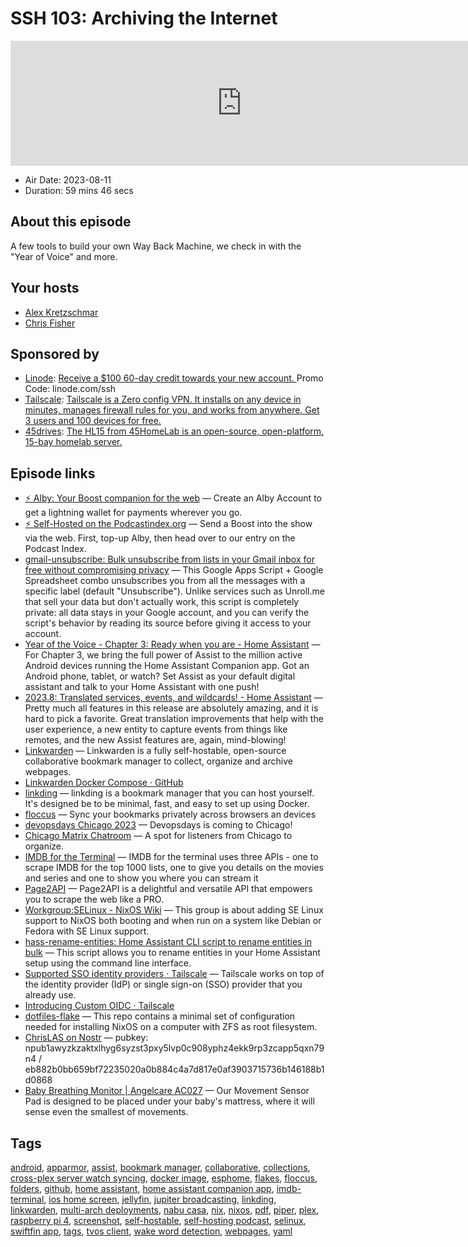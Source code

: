 # SSH 103: Archiving the Internet

<iframe src="https://player.fireside.fm/v2/dUlrHQih+dhu0iQVz?theme=dark" width="740" height="200" frameborder="0" scrolling="no"></iframe>

* Air Date: 2023-08-11
* Duration: 59 mins 46 secs

## About this episode

A few tools to build your own Way Back Machine, we check in with the "Year of Voice" and more.

## Your hosts
* [Alex Kretzschmar](https://selfhosted.show/hosts/alexktz)
* [Chris Fisher](https://selfhosted.show/hosts/chrislas)

## Sponsored by

  * [Linode](https://linode.com/ssh): [Receive a $100 60-day credit towards your new account. ](https://linode.com/ssh) Promo Code: linode.com/ssh
  * [Tailscale](http://tailscale.com/selfhosted): [Tailscale is a Zero config VPN. It installs on any device in minutes, manages firewall rules for you, and works from anywhere. Get 3 users and 100 devices for free. ](http://tailscale.com/selfhosted)
  * [45drives](https://45homelab.com): [ The HL15 from 45HomeLab is an open-source, open-platform, 15-bay homelab server. ](https://45homelab.com)



## Episode links

  * [⚡ Alby: Your Boost companion for the web](https://getalby.com/ "⚡ Alby: Your Boost companion for the web") — Create an Alby Account to get a lightning wallet for payments wherever you go. 
  * [⚡ Self-Hosted on the Podcastindex.org](https://podcastindex.org/podcast/830124 "⚡ Self-Hosted on the Podcastindex.org") — Send a Boost into the show via the web. First, top-up Alby, then head over to our entry on the Podcast Index.
  * [gmail-unsubscribe: Bulk unsubscribe from lists in your Gmail inbox for free without compromising privacy](https://github.com/justjake/gmail-unsubscribe "gmail-unsubscribe: Bulk unsubscribe from lists in your Gmail inbox for free without compromising privacy") — This Google Apps Script + Google Spreadsheet combo unsubscribes you from all the messages with a specific label (default "Unsubscribe"). Unlike services such as Unroll.me that sell your data but don't actually work, this script is completely private: all data stays in your Google account, and you can verify the script's behavior by reading its source before giving it access to your account.
  * [Year of the Voice - Chapter 3: Ready when you are - Home Assistant](https://www.home-assistant.io/blog/2023/07/20/year-of-the-voice-chapter-3/ "Year of the Voice - Chapter 3: Ready when you are - Home Assistant") — For Chapter 3, we bring the full power of Assist to the million active Android devices running the Home Assistant Companion app. Got an Android phone, tablet, or watch? Set Assist as your default digital assistant and talk to your Home Assistant with one push!
  * [2023.8: Translated services, events, and wildcards! - Home Assistant](https://www.home-assistant.io/blog/2023/08/02/release-20238/ "2023.8: Translated services, events, and wildcards! - Home Assistant") — Pretty much all features in this release are absolutely amazing, and it is hard to pick a favorite. Great translation improvements that help with the user experience, a new entity to capture events from things like remotes, and the new Assist features are, again, mind-blowing!
  * [Linkwarden](https://linkwarden.app/ "Linkwarden") — Linkwarden is a fully self-hostable, open-source collaborative bookmark manager to collect, organize and archive webpages.
  * [Linkwarden Docker Compose · GitHub](https://gist.github.com/joekrill/cc503e21e14f95fefa91acc5f869dac1 "Linkwarden Docker Compose · GitHub")
  * [linkding](https://github.com/sissbruecker/linkding "linkding") — linkding is a bookmark manager that you can host yourself. It's designed be to be minimal, fast, and easy to set up using Docker.
  * [floccus](https://github.com/floccusaddon/floccus "floccus") — Sync your bookmarks privately across browsers an devices
  * [devopsdays Chicago 2023](https://devopsdays.org/events/2023-chicago/welcome/ "devopsdays Chicago 2023") — Devopsdays is coming to Chicago!
  * [Chicago Matrix Chatroom](https://bit.ly/JBChicago "Chicago Matrix Chatroom") — A spot for listeners from Chicago to organize.
  * [IMDB for the Terminal](https://github.com/isene/IMDB "IMDB for the Terminal") — IMDB for the terminal uses three APIs - one to scrape IMDB for the top 1000 lists, one to give you details on the movies and series and one to show you where you can stream it
  * [Page2API](https://www.page2api.com/ "Page2API") — Page2API is a delightful and versatile API that empowers you to scrape the web like a PRO. 
  * [Workgroup:SELinux - NixOS Wiki](https://nixos.wiki/wiki/Workgroup:SELinux "Workgroup:SELinux - NixOS Wiki") — This group is about adding SE Linux support to NixOS both booting and when run on a system like Debian or Fedora with SE Linux support. 
  * [hass-rename-entities: Home Assistant CLI script to rename entities in bulk](https://github.com/pschmitt/hass-rename-entities "hass-rename-entities: Home Assistant CLI script to rename entities in bulk") — This script allows you to rename entities in your Home Assistant setup using the command line interface.
  * [Supported SSO identity providers · Tailscale](https://tailscale.com/kb/1013/sso-providers/ "Supported SSO identity providers · Tailscale") — Tailscale works on top of the identity provider (IdP) or single sign-on (SSO) provider that you already use.
  * [Introducing Custom OIDC · Tailscale](https://tailscale.com/blog/custom-oidc/ "Introducing Custom OIDC · Tailscale")
  * [dotfiles-flake](https://github.com/ne9z/dotfiles-flake "dotfiles-flake") — This repo contains a minimal set of configuration needed for installing NixOS on a computer with ZFS as root filesystem.
  * [ChrisLAS on Nostr](https://nostr.band/npub1awyzkzaktxlhyg6syzst3pxy5lvp0c908yphz4ekk9rp3zcapp5qxn79n4 "ChrisLAS on Nostr") — pubkey: npub1awyzkzaktxlhyg6syzst3pxy5lvp0c908yphz4ekk9rp3zcapp5qxn79n4 / eb882b0bb659bf72235020a0b884c4a7d817e0af3903715736b146188b1d0868
  * [Baby Breathing Monitor | Angelcare AC027](https://angelcarebaby.com/us_en/angelcare-ac027-baby-breathing-monitor-with-wireless-sensor-pad-us "Baby Breathing Monitor | Angelcare AC027") — Our Movement Sensor Pad is designed to be placed under your baby's mattress, where it will sense even the smallest of movements. 



## Tags

[android](https://selfhosted.show/tags/android), [apparmor](https://selfhosted.show/tags/apparmor), [assist](https://selfhosted.show/tags/assist), [bookmark manager](https://selfhosted.show/tags/bookmark%20manager), [collaborative](https://selfhosted.show/tags/collaborative), [collections](https://selfhosted.show/tags/collections), [cross-plex server watch syncing](https://selfhosted.show/tags/cross-plex%20server%20watch%20syncing), [docker image](https://selfhosted.show/tags/docker%20image), [esphome](https://selfhosted.show/tags/esphome), [flakes](https://selfhosted.show/tags/flakes), [floccus](https://selfhosted.show/tags/floccus), [folders](https://selfhosted.show/tags/folders), [github](https://selfhosted.show/tags/github), [home assistant](https://selfhosted.show/tags/home%20assistant), [home assistant companion app](https://selfhosted.show/tags/home%20assistant%20companion%20app), [imdb-terminal](https://selfhosted.show/tags/imdb-terminal), [ios home screen](https://selfhosted.show/tags/ios%20home%20screen), [jellyfin](https://selfhosted.show/tags/jellyfin), [jupiter broadcasting](https://selfhosted.show/tags/jupiter%20broadcasting), [linkding](https://selfhosted.show/tags/linkding), [linkwarden](https://selfhosted.show/tags/linkwarden), [multi-arch deployments](https://selfhosted.show/tags/multi-arch%20deployments), [nabu casa](https://selfhosted.show/tags/nabu%20casa), [nix](https://selfhosted.show/tags/nix), [nixos](https://selfhosted.show/tags/nixos), [pdf](https://selfhosted.show/tags/pdf), [piper](https://selfhosted.show/tags/piper), [plex](https://selfhosted.show/tags/plex), [raspberry pi 4](https://selfhosted.show/tags/raspberry%20pi%204), [screenshot](https://selfhosted.show/tags/screenshot), [self-hostable](https://selfhosted.show/tags/self-hostable), [self-hosting podcast](https://selfhosted.show/tags/self-hosting%20podcast), [selinux](https://selfhosted.show/tags/selinux), [swiftfin app](https://selfhosted.show/tags/swiftfin%20app), [tags](https://selfhosted.show/tags/tags), [tvos client](https://selfhosted.show/tags/tvos%20client), [wake word detection](https://selfhosted.show/tags/wake%20word%20detection), [webpages](https://selfhosted.show/tags/webpages), [yaml](https://selfhosted.show/tags/yaml)